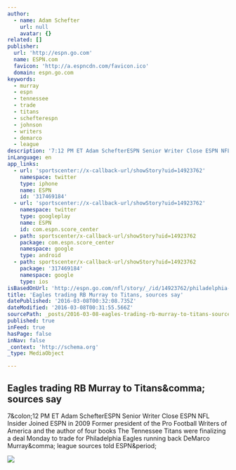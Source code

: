 ```yaml
---
author:
  - name: Adam Schefter
    url: null
    avatar: {}
related: []
publisher:
  url: 'http://espn.go.com'
  name: ESPN.com
  favicon: 'http://a.espncdn.com/favicon.ico'
  domain: espn.go.com
keywords:
  - murray
  - espn
  - tennessee
  - trade
  - titans
  - schefterespn
  - johnson
  - writers
  - demarco
  - league
description: '7:12 PM ET Adam SchefterESPN Senior Writer Close ESPN NFL Insider Joined ESPN in 2009 Former president of the Pro Football Writers of America and the author of four books The Tennessee Titans were finalizing a deal Monday to trade for Philadelphia Eagles running back DeMarco Murray, league sources told ESPN.'
inLanguage: en
app_links:
  - url: 'sportscenter://x-callback-url/showStory?uid=14923762'
    namespace: twitter
    type: iphone
    name: ESPN
    id: '317469184'
  - url: 'sportscenter://x-callback-url/showStory?uid=14923762'
    namespace: twitter
    type: googleplay
    name: ESPN
    id: com.espn.score_center
  - path: sportscenter/x-callback-url/showStory?uid=14923762
    package: com.espn.score_center
    namespace: google
    type: android
  - path: sportscenter/x-callback-url/showStory?uid=14923762
    package: '317469184'
    namespace: google
    type: ios
isBasedOnUrl: 'http://espn.go.com/nfl/story/_/id/14923762/philadelphia-eagles-trading-demarco-murray-tennessee-titans'
title: 'Eagles trading RB Murray to Titans, sources say'
datePublished: '2016-03-08T00:32:08.735Z'
dateModified: '2016-03-08T00:31:55.566Z'
sourcePath: _posts/2016-03-08-eagles-trading-rb-murray-to-titans-sources-say.md
published: true
inFeed: true
hasPage: false
inNav: false
_context: 'http://schema.org'
_type: MediaObject

---
```

<article style=""><h1>Eagles trading RB Murray to Titans&amp;comma; sources say</h1><p>7&amp;colon;12 PM ET Adam SchefterESPN Senior Writer Close ESPN NFL Insider Joined ESPN in 2009 Former president of the Pro Football Writers of America and the author of four books The Tennessee Titans were finalizing a deal Monday to trade for Philadelphia Eagles running back DeMarco Murray&amp;comma; league sources told ESPN&amp;period;</p><img src="http://a3.espncdn.com/combiner/i?img=%2Fphoto%2F2015%2F0910%2Fap_516637355641_r7730_2_1296x729_16%2D9.jpg" /></article>
